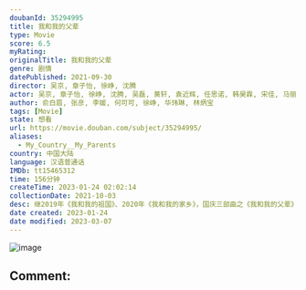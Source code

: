 ```yaml
---
doubanId: 35294995
title: 我和我的父辈
type: Movie
score: 6.5
myRating: 
originalTitle: 我和我的父辈
genre: 剧情
datePublished: 2021-09-30
director: 吴京, 章子怡, 徐峥, 沈腾
actor: 吴京, 章子怡, 徐峥, 沈腾, 吴磊, 黄轩, 袁近辉, 任思诺, 韩昊霖, 宋佳, 马丽, 洪烈, 张天爱, 李光洁, 海清, 陈道明, 彭昱畅, 欧豪, 贾冰, 李嘉琦, 艾伦, 常远, 余皑磊, 魏晨, 陶虹, 倪虹洁, 张雨绮, 焦圣祥, 樊雨洁, 张建亚, 张芝华, 张国强, 宁理, 胡可, 沙溢, 马书良, 曹可凡, 万茜, 祖峰, 张艺谋, 李雪健, 张小斐, 杜江, 李乃文, 耿乐, 吴昊宸, 白那日苏, 江水, 逯长恩, 张恒瑞, 阿楠, 吴昱翰, 周庆昀, 王成思, 宋阳, 李海银, 龚毅星, 张云淏, 史济源, 朱倬, 黄麒麟儿, 邓凯, 黎艾蒙
author: 俞白眉, 张彦, 李媛, 何可可, 徐峥, 华玮琳, 林炳宝
tags: [Movie]
state: 想看
url: https://movie.douban.com/subject/35294995/
aliases:
  - My_Country__My_Parents
country: 中国大陆
language: 汉语普通话
IMDb: tt15465312
time: 156分钟
createTime: 2023-01-24 02:02:14
collectionDate: 2021-10-03
desc: 继2019年《我和我的祖国》、2020年《我和我的家乡》，国庆三部曲之《我和我的父辈》接棒定档2021年国庆。由吴京、章子怡、徐峥、沈腾导演，“中国电影追梦人”再次集结，以革命、建设、改革开放和新时代...
date created: 2023-01-24
date modified: 2023-03-07
---
```


![image](p2683055011.jpg)

Comment:
---
